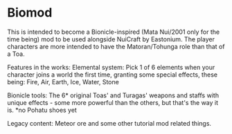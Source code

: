 # Biomod

This is intended to become a Bionicle-inspired (Mata Nui/2001 only for the time being) mod to be used alongside NuiCraft by Eastonium. The player characters are more intended to have the Matoran/Tohunga role than that of a Toa.

Features in the works:
Elemental system:
Pick 1 of 6 elements when your character joins a world the first time, granting some special effects, these being: Fire, Air, Earth, Ice, Water, Stone

Bionicle tools:
The 6* original Toas' and Turagas' weapons and staffs with unique effects - some more powerful than the others, but that's the way it is.
*no Pohatu shoes yet

Legacy content:
Meteor ore and some other tutorial mod related things.